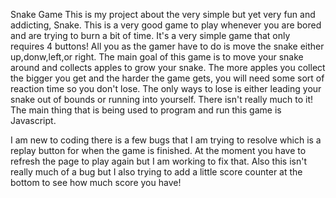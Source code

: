 Snake Game
This is my project about the very simple but yet very fun and addicting, Snake. This is a very good game to play whenever you are bored and are trying to burn a bit of time. It's a very simple game that only requires 4 buttons! All you as the gamer have to do is move the snake either up,donw,left,or right. The main goal of this game is to move your snake around and collects apples to grow your snake. The more apples you collect the bigger you get and the harder the game gets, you will need some sort of reaction time so you don't lose. The only ways to lose is either leading your snake out of bounds or running into yourself. There isn't really much to it! The main thing that is being used to program and run this game is Javascript.

I am new to coding there is a few bugs that I am trying to resolve which is a replay button for when the game is finished. At the moment you have to refresh  the page to play again but I am working to fix that. Also this isn't really much of a bug but I also trying to add a little score counter at the bottom to see how much score you have!
